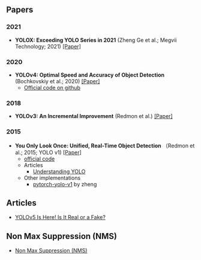 
## Papers

### 2021

* **YOLOX: Exceeding YOLO Series in 2021** (Zheng Ge et al.; Megvii Technology; 2021) [[Paper]](https://arxiv.org/pdf/2107.08430.pdf)

### 2020

* **YOLOv4: Optimal Speed and Accuracy of Object Detection** (Bochkovskiy et al.; 2020) [[Paper]](https://arxiv.org/pdf/2004.10934.pdf)
  * [Official code on github](https://github.com/AlexeyAB/darknet)
 
### 2018

* **YOLOv3: An Incremental Improvement** (Redmon et al.) [[Paper]](https://arxiv.org/pdf/1804.02767.pdf)

### 2015

* **You Only Look Once: Unified, Real-Time Object Detection** （Redmon et al.; 2015; YOLO v1) [[Paper]](https://arxiv.org/pdf/1506.02640.pdf)
  * [official code](https://pjreddie.com/darknet/yolov1/)
  * Articles
    * [Understanding YOLO](https://hackernoon.com/understanding-yolo-f5a74bbc7967)
  * Other implementations
    * [pytorch-yolo-v1](https://github.com/zzzheng/pytorch-yolo-v1) by zheng




## Articles

* [YOLOv5 Is Here! Is It Real or a Fake?](https://viso.ai/deep-learning/yolov5-controversy/)

## Non Max Suppression (NMS)
* [Non Max Suppression (NMS)](https://medium.com/analytics-vidhya/non-max-suppression-nms-6623e6572536)
